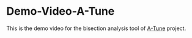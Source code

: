 # Demo-Video-A-Tune

This is the demo video for the bisection analysis tool of [A-Tune](gitee.com/openeuler/A-Tune) project.
